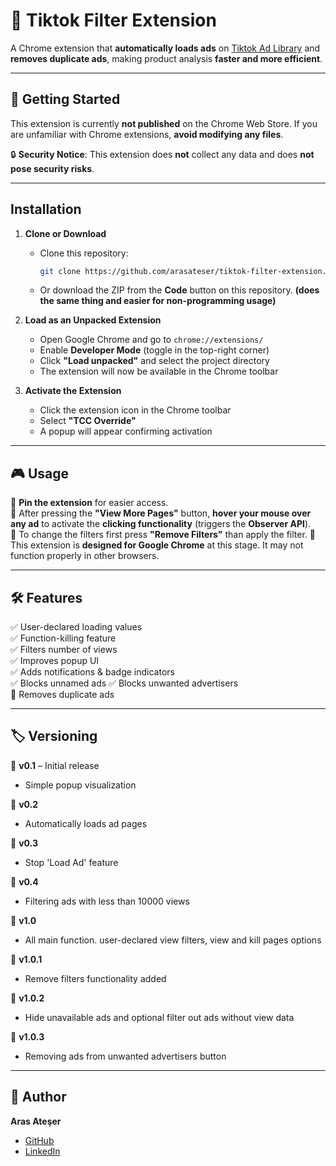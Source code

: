 # 📌 Tiktok Filter Extension  

A Chrome extension that **automatically loads ads** on [Tiktok Ad Library](https://library.tiktok.com/ads) and **removes duplicate ads**, making product analysis **faster and more efficient**.  

---

## 🚀 Getting Started  

This extension is currently **not published** on the Chrome Web Store. If you are unfamiliar with Chrome extensions, **avoid modifying any files**.  

🔒 **Security Notice**: This extension does **not** collect any data and does **not pose security risks**.  

---

## Installation  

1. **Clone or Download**  
   - Clone this repository:  
     ```sh
     git clone https://github.com/arasateser/tiktok-filter-extension.git
     ```
   - Or download the ZIP from the **Code** button on this repository. **(does the same thing and easier for non-programming usage)**

2. **Load as an Unpacked Extension**  
   - Open Google Chrome and go to `chrome://extensions/`  
   - Enable **Developer Mode** (toggle in the top-right corner)  
   - Click **"Load unpacked"** and select the project directory  
   - The extension will now be available in the Chrome toolbar  

3. **Activate the Extension**  
   - Click the extension icon in the Chrome toolbar  
   - Select **"TCC Override"**  
   - A popup will appear confirming activation
  
---

## 🎮 Usage  

🚀 **Pin the extension** for easier access.  
🚀 After pressing the **"View More Pages"** button, **hover your mouse over any ad** to activate the **clicking functionality** (triggers the **Observer API**).  
🚀 To change the filters first press **"Remove Filters"** than apply the filter.
🚀 This extension is **designed for Google Chrome** at this stage. It may not function properly in other browsers.  

---

## 🛠 Features  

✅ User-declared loading values  
✅ Function-killing feature  
✅ Filters number of views  
✅ Improves popup UI  
✅ Adds notifications & badge indicators  
✅ Blocks unnamed ads
✅ Blocks unwanted advertisers  
🔘 Removes duplicate ads  

---

## 🏷 Versioning  

📌 **v0.1** – Initial release  
- Simple popup visualization  

📌 **v0.2**  
- Automatically loads ad pages  

📌 **v0.3**  
- Stop 'Load Ad' feature  

📌 **v0.4**  
- Filtering ads with less than 10000 views  

📌 **v1.0**  
- All main function. user-declared view filters, view and kill pages options  

📌 **v1.0.1**  
- Remove filters functionality added

📌 **v1.0.2**  
- Hide unavailable ads and optional filter out ads without view data

📌 **v1.0.3**  
- Removing ads from unwanted advertisers button
---

## 👤 Author  

**Aras Ateşer**  
- [GitHub](https://github.com/arasateser)
- [LinkedIn](https://www.linkedin.com/in/arasateser/)
